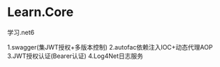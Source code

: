 # Learn.Core
学习.net6

1.swagger(集JWT授权+多版本控制)
2.autofac依赖注入IOC+动态代理AOP
3.JWT授权认证(Bearer认证)
4.Log4Net日志服务
